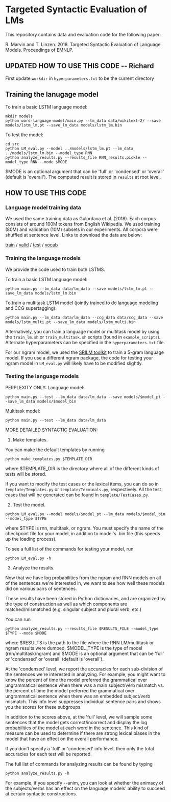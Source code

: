 # Targeted Syntactic Evaluation of LMs
This repository contains data and evaluation code for the following paper:

R. Marvin and T. Linzen. 2018. Targeted Syntactic Evaluation of Language Models. Proceedings of EMNLP. 

## UPDATED HOW TO USE THIS CODE -- Richard

First update `workdir` in `hyperparameters.txt` to be the current directory

## Training the lanugage model
To train a basic LSTM language model:
```
mkdir models
python word-language-model/main.py --lm_data data/wikitext-2/ --save models/lstm_lm.pt --save_lm_data models/lstm_lm.bin
```

To test the model:
```
cd src
python LM_eval.py --model ../models/lstm_lm.pt --lm_data ../models/lstm_lm.bin --model_type RNN
python analyze_results.py --results_file RNN_results.pickle --model_type RNN --mode $MODE
```
$MODE is an optional argument that can be 'full' or 'condensed' or 'overall' (default is 'overall').
The computed result is stored in `results` at root level.


## HOW TO USE THIS CODE

### Language model training data

We used the same training data as Gulordava et al. (2018). Each corpus consists of around 100M tokens from English Wikipedia. We used training (80M) and validation (10M) subsets in our experiments. All corpora were shuffled at sentence level. Links to download the data are below:

[train](https://dl.fbaipublicfiles.com/colorless-green-rnns/training-data/English/train.txt) / [valid](https://dl.fbaipublicfiles.com/colorless-green-rnns/training-data/English/valid.txt) / [test](https://dl.fbaipublicfiles.com/colorless-green-rnns/training-data/English/test.txt) / [vocab](https://dl.fbaipublicfiles.com/colorless-green-rnns/training-data/English/vocab.txt)


### Training the language models

We provide the code used to train both LSTMS.

To train a basic LSTM language model:
```
python main.py --lm_data data/lm_data --save models/lstm_lm.pt --save_lm_data models/lstm_lm.bin
```

To train a multitask LSTM model (jointly trained to do language modeling and CCG supertagging):
```
python main.py --lm_data data/lm_data --ccg_data data/ccg_data --save models/lstm_multi.pt --save_lm_data models/lstm_multi.bin
```

Alternatively, you can train a language model or multitask model by using the `train_lm.sh` or `train_multitask.sh` scripts (found in `example_scripts`). Alternate hyperparameters can be specified in the `hyperparameters.txt` file.

For our ngram model, we used the [SRILM toolkit](http://www.speech.sri.com/projects/srilm/) to train a 5-gram language model. If you use a different ngram package, the code for testing your ngram model in `LM_eval.py` will likely have to be modified slightly. 

### Testing the language models
PERPLEXITY ONLY: 
Language model:
```
python main.py --test --lm_data data/lm_data --save models/$model_pt --save_lm_data models/$model_bin
```

Multitask model:
```
python main.py --test --lm_data data/lm_data
```

MORE DETAILED SYNTACTIC EVALUATION:
1. Make templates.

You can make the default templates by running
```
python make_templates.py $TEMPLATE_DIR
```

where $TEMPLATE_DIR is the directory where all of the different kinds of tests will be stored.

If you want to modify the test cases or the lexical items, you can do so in `template/Templates.py` or `template/Terminals.py`, respectively. All the test cases that will be generated can be found in `template/TestCases.py`. 

2. Test the model.
```
python LM_eval.py --model models/$model_pt --lm_data models/$model_bin --model_type $TYPE
```
where $TYPE is rnn, multitask, or ngram. You must specify the name of the checkpoint file for your model, in addition to model's .bin file (this speeds up the loading process).

To see a full list of the commands for testing your model, run
```
python LM_eval.py -h
```
3. Analyze the results.

Now that we have log probabilities from the ngram and RNN models on all of the sentences we're interested in, we want to see how well these models did on various pairs of sentences. 

These results have been stored in Python dictionaries, and are organized by the type of construction as well as which components are matched/mismatched (e.g. singular subject and plural verb, etc.)

You can run
```
python analyze_results.py --results_file $RESULTS_FILE --model_type $TYPE --mode $MODE
```
where $RESULTS is the path to the file where the RNN LM/multitask or ngram results were dumped, $MODEL_TYPE is the type of model (rnn/multitask/ngram) and $MODE is an optional argument that can be 'full' or 'condensed' or 'overall' (default is 'overall').

At the 'condensed' level, we report the accuracies for each sub-division of the sentences we're interested in analyzing. For example, you might want to know the percent of time the model preferred the grammatical over ungrammatical sentence when there was a main subject/verb mismatch vs. the percent of time the model preferred the grammatical over ungrammatical sentence when there was an embedded subject/verb mismatch. This info level suppresses individual sentence pairs and shows you the scores for these subgroups.

In addition to the scores above, at the 'full' level, we will sample some sentences that the model gets correct/incorrect and display the log probabilities of the model at each word in the sentence. This kind of measure can be used to determine if there are strong lexical biases in the model that have an effect on the overall performance.

If you don't specify a 'full' or 'condensed' info level, then only the total accuracies for each test will be reported.

The full list of commands for analyzing results can be found by typing
```
python analyze_results.py -h
```
For example, if you specify --anim, you can look at whether the animacy of the subjects/verbs has an effect on the language models' ability to succeed at certain syntactic constructions. 